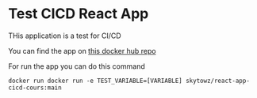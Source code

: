 # Test CICD React App

THis application is a test for CI/CD

You can find the app on [this docker hub repo](https://hub.docker.com/r/skytowz/react-app-cicd-cours)

For run the app you can do this command

`docker run docker run -e TEST_VARIABLE=[VARIABLE] skytowz/react-app-cicd-cours:main`
